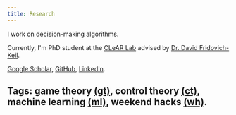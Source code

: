 ```yaml
---
title: Research
---
```


I work on decision-making algorithms.

Currently, I'm PhD student at the [CLeAR Lab](https://clearoboticslab.github.io/) advised by [Dr. David Fridovich-Keil](https://www.ae.utexas.edu/people/faculty/faculty-directory/fridovich-keil). 

[Google Scholar](https://scholar.google.com/citations?user=q0dyHx4AAAAJ&hl=en), [GitHub](https://github.com/fernandopalafox), [LinkedIn](https://www.linkedin.com/in/fernando-palafox/).

Tags: **game theory** [(gt)](tags/gt), **control theory** [(ct)](tags/ct), **machine learning** [(ml)](tags/ml), **weekend hacks** [(wh)](tags/wh).
---